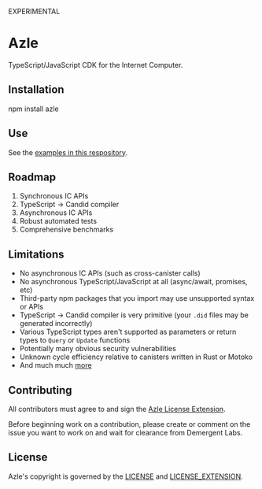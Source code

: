 EXPERIMENTAL

# Azle

TypeScript/JavaScript CDK for the Internet Computer.

## Installation

npm install azle

## Use

See the [examples in this respository](/examples).

## Roadmap

1. Synchronous IC APIs
2. TypeScript -> Candid compiler
3. Asynchronous IC APIs
4. Robust automated tests
5. Comprehensive benchmarks

## Limitations

* No asynchronous IC APIs (such as cross-canister calls)
* No asynchronous TypeScript/JavaScript at all (async/await, promises, etc)
* Third-party npm packages that you import may use unsupported syntax or APIs
* TypeScript -> Candid compiler is very primitive (your `.did` files may be generated incorrectly)
* Various TypeScript types aren't supported as parameters or return types to `Query` or `Update` functions
* Potentially many obvious security vulnerabilities
* Unknown cycle efficiency relative to canisters written in Rust or Motoko
* And much much [more](https://github.com/demergent-labs/azle/issues)

## Contributing

All contributors must agree to and sign the [Azle License Extension](/LICENSE_EXTENSION.md).

Before beginning work on a contribution, please create or comment on the issue you want to work on and wait for clearance from Demergent Labs.

## License

Azle's copyright is governed by the [LICENSE](/LICENSE) and [LICENSE_EXTENSION](/LICENSE_EXTENSION.md).